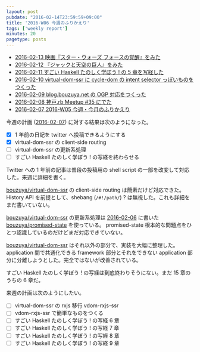 ```yaml
---
layout: post
pubdate: "2016-02-14T23:59:59+09:00"
title: '2016-W06 今週のふりかえり'
tags: ['weekly report']
minutes: 20
pagetype: posts
---
```

- [2016-02-13 映画『スター・ウォーズ フォースの覚醒』をみた][2016-02-13]
- [2016-02-12 『ジャックと天空の巨人』をみた][2016-02-12]
- [2016-02-11 すごい Haskell たのしく学ぼう ! の 5 章を写経した][2016-02-11]
- [2016-02-10 virtual-dom-ssr に cycle-dom の intent selector っぽいものをつくった][2016-02-10]
- [2016-02-09 blog.bouzuya.net の OGP 対応をつくった][2016-02-09]
- [2016-02-08 神戸.rb Meetup #35 にでた][2016-02-08]
- [2016-02-07 2016-W05 今週・今月のふりかえり][2016-02-07]

今週の計画 ([2016-02-07][]) に対する結果は次のようになった。

- [x] 1 年前の日記を twitter へ投稿できるようにする
- [x] virtual-dom-ssr の client-side routing
- [ ] virtual-dom-ssr の更新系処理
- [ ] すごい Haskell たのしく学ぼう ! の写経を終わらせる

Twitter への 1 年前の記事は普段の投稿用の shell script の一部を改変して対応した。来週に詳細を書く。

[bouzuya/virtual-dom-ssr][] の client-side routing は簡素だけど対応できた。History API を前提として、shebang (`/#!/path/`) ? は無視した。これも詳細をまだ書いていない。

[bouzuya/virtual-dom-ssr][] の更新系処理は [2016-02-06][] に書いた [bouzuya/promised-state][] を使っている。 promised-state 根本的な問題点をひとつ認識しているのだけどまだ対応できていない。

[bouzuya/virtual-dom-ssr][]  はそれ以外の部分で、実装を大幅に整理した。 application 間で共通化できる framework 部分とそれをできない application 部分に分離しようとした。完全ではないが改善されている。

すごい Haskell たのしく学ぼう ! の写経は到底終わりそうにない。まだ 15 章のうちの 6 章だ。

来週の計画は次のようにしたい。

- [ ] virtual-dom-ssr の rxjs 移行 vdom-rxjs-ssr
- [ ] vdom-rxjs-ssr で簡単なものをつくる
- [ ] すごい Haskell たのしく学ぼう ! の写経 6 章
- [ ] すごい Haskell たのしく学ぼう ! の写経 7 章
- [ ] すごい Haskell たのしく学ぼう ! の写経 8 章
- [ ] すごい Haskell たのしく学ぼう ! の写経 9 章

[2016-02-06]: http://blog.bouzuya.net/2016/02/06/
[2016-02-07]: http://blog.bouzuya.net/2016/02/07/
[2016-02-08]: http://blog.bouzuya.net/2016/02/08/
[2016-02-09]: http://blog.bouzuya.net/2016/02/09/
[2016-02-10]: http://blog.bouzuya.net/2016/02/10/
[2016-02-11]: http://blog.bouzuya.net/2016/02/11/
[2016-02-12]: http://blog.bouzuya.net/2016/02/12/
[2016-02-13]: http://blog.bouzuya.net/2016/02/13/
[bouzuya/promised-state]: https://github.com/bouzuya/promised-state
[bouzuya/virtual-dom-ssr]: https://github.com/bouzuya/virtual-dom-ssr
